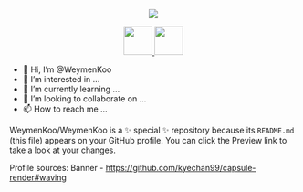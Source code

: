 <p align="center">
  <img src="https://capsule-render.vercel.app/api?type=waving&color=timeGradient&height=100&section=header&text=Hello%20Everyone%20🧯&fontSize=40&theme=blue-green&animation=twinkling"/>
</p>

<p align="center">
  <a href="https://www.instagram.com/thepiyushmalhotra/" >
    <img height="50" src="https://img.shields.io/badge/linkedin-%230077B5.svg?style=for-the-badge&logo=linkedin&logoColor=white"/>
  </a>
  <a href="https://www.instagram.com/thepiyushmalhotra/">
    <img height="50" src="https://user-images.githubusercontent.com/46517096/166974368-9798f39f-1f46-499c-b14e-81f0a3f83a06.png"/>
  </a>
</p>


- 👋 Hi, I’m @WeymenKoo
- 👀 I’m interested in ...
- 🌱 I’m currently learning ...
- 💞️ I’m looking to collaborate on ...
- 📫 How to reach me ...


WeymenKoo/WeymenKoo is a ✨ special ✨ repository because its `README.md` (this file) appears on your GitHub profile.
You can click the Preview link to take a look at your changes.

Profile sources:
Banner - https://github.com/kyechan99/capsule-render#waving
